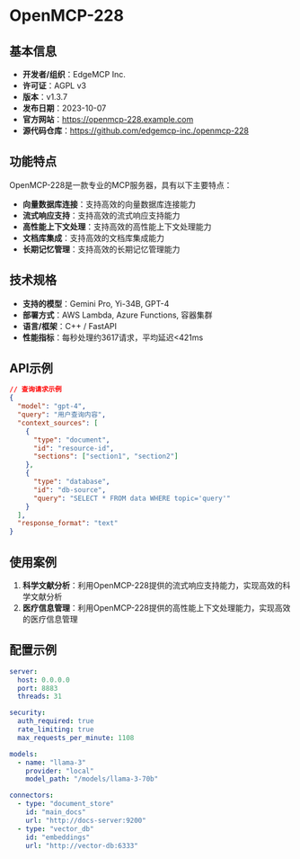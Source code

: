 # OpenMCP-228

## 基本信息

- **开发者/组织**：EdgeMCP Inc.
- **许可证**：AGPL v3
- **版本**：v1.3.7
- **发布日期**：2023-10-07
- **官方网站**：https://openmcp-228.example.com
- **源代码仓库**：https://github.com/edgemcp-inc./openmcp-228

## 功能特点

OpenMCP-228是一款专业的MCP服务器，具有以下主要特点：

- **向量数据库连接**：支持高效的向量数据库连接能力
- **流式响应支持**：支持高效的流式响应支持能力
- **高性能上下文处理**：支持高效的高性能上下文处理能力
- **文档库集成**：支持高效的文档库集成能力
- **长期记忆管理**：支持高效的长期记忆管理能力


## 技术规格

- **支持的模型**：Gemini Pro, Yi-34B, GPT-4
- **部署方式**：AWS Lambda, Azure Functions, 容器集群
- **语言/框架**：C++ / FastAPI
- **性能指标**：每秒处理约3617请求，平均延迟<421ms

## API示例

```json
// 查询请求示例
{
  "model": "gpt-4",
  "query": "用户查询内容",
  "context_sources": [
    {
      "type": "document",
      "id": "resource-id",
      "sections": ["section1", "section2"]
    },
    {
      "type": "database",
      "id": "db-source",
      "query": "SELECT * FROM data WHERE topic='query'"
    }
  ],
  "response_format": "text"
}
```

## 使用案例

1. **科学文献分析**：利用OpenMCP-228提供的流式响应支持能力，实现高效的科学文献分析
2. **医疗信息管理**：利用OpenMCP-228提供的高性能上下文处理能力，实现高效的医疗信息管理


## 配置示例

```yaml
server:
  host: 0.0.0.0
  port: 8883
  threads: 31

security:
  auth_required: true
  rate_limiting: true
  max_requests_per_minute: 1108

models:
  - name: "llama-3"
    provider: "local"
    model_path: "/models/llama-3-70b"

connectors:
  - type: "document_store"
    id: "main_docs"
    url: "http://docs-server:9200"
  - type: "vector_db"
    id: "embeddings"
    url: "http://vector-db:6333"
```